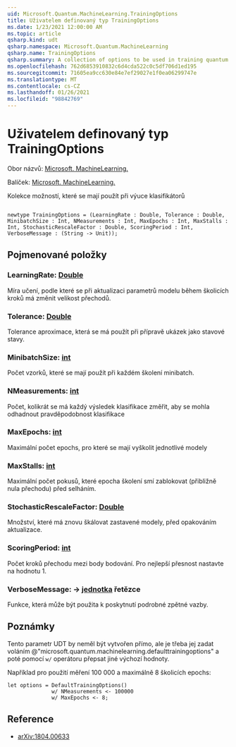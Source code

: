 ```yaml
---
uid: Microsoft.Quantum.MachineLearning.TrainingOptions
title: Uživatelem definovaný typ TrainingOptions
ms.date: 1/23/2021 12:00:00 AM
ms.topic: article
qsharp.kind: udt
qsharp.namespace: Microsoft.Quantum.MachineLearning
qsharp.name: TrainingOptions
qsharp.summary: A collection of options to be used in training quantum classifiers.
ms.openlocfilehash: 762d6853910832c6d4cda522c0c5df706d1ed195
ms.sourcegitcommit: 71605ea9cc630e84e7ef29027e1f0ea06299747e
ms.translationtype: MT
ms.contentlocale: cs-CZ
ms.lasthandoff: 01/26/2021
ms.locfileid: "98842769"
---
```

# <a name="trainingoptions-user-defined-type"></a>Uživatelem definovaný typ TrainingOptions

Obor názvů: [Microsoft. MachineLearning.](xref:Microsoft.Quantum.MachineLearning)

Balíček: [Microsoft. MachineLearning.](https://nuget.org/packages/Microsoft.Quantum.MachineLearning)


Kolekce možností, které se mají použít při výuce klasifikátorů

```qsharp

newtype TrainingOptions = (LearningRate : Double, Tolerance : Double, MinibatchSize : Int, NMeasurements : Int, MaxEpochs : Int, MaxStalls : Int, StochasticRescaleFactor : Double, ScoringPeriod : Int, VerboseMessage : (String -> Unit));
```



## <a name="named-items"></a>Pojmenované položky

### <a name="learningrate--double"></a>LearningRate: [Double](xref:microsoft.quantum.lang-ref.double)

Míra učení, podle které se při aktualizaci parametrů modelu během školicích kroků má změnit velikost přechodů.
### <a name="tolerance--double"></a>Tolerance: [Double](xref:microsoft.quantum.lang-ref.double)

Tolerance aproximace, která se má použít při přípravě ukázek jako stavové stavy.
### <a name="minibatchsize--int"></a>MinibatchSize: [int](xref:microsoft.quantum.lang-ref.int)

Počet vzorků, které se mají použít při každém školení minibatch.
### <a name="nmeasurements--int"></a>NMeasurements: [int](xref:microsoft.quantum.lang-ref.int)

Počet, kolikrát se má každý výsledek klasifikace změřit, aby se mohla odhadnout pravděpodobnost klasifikace
### <a name="maxepochs--int"></a>MaxEpochs: [int](xref:microsoft.quantum.lang-ref.int)

Maximální počet epochs, pro které se mají vyškolit jednotlivé modely
### <a name="maxstalls--int"></a>MaxStalls: [int](xref:microsoft.quantum.lang-ref.int)

Maximální počet pokusů, které epocha školení smí zablokovat (přibližně nula přechodu) před selháním.
### <a name="stochasticrescalefactor--double"></a>StochasticRescaleFactor: [Double](xref:microsoft.quantum.lang-ref.double)

Množství, které má znovu škálovat zastavené modely, před opakováním aktualizace.
### <a name="scoringperiod--int"></a>ScoringPeriod: [int](xref:microsoft.quantum.lang-ref.int)

Počet kroků přechodu mezi body bodování.
Pro nejlepší přesnost nastavte na hodnotu 1.
### <a name="verbosemessage--string---unit"></a>VerboseMessage: [](xref:microsoft.quantum.lang-ref.string) -> [jednotka](xref:microsoft.quantum.lang-ref.unit) řetězce

Funkce, která může být použita k poskytnutí podrobné zpětné vazby.

## <a name="remarks"></a>Poznámky

Tento parametr UDT by neměl být vytvořen přímo, ale je třeba jej zadat voláním @"microsoft.quantum.machinelearning.defaulttrainingoptions" a poté pomocí `w/` operátoru přepsat jiné výchozí hodnoty.

Například pro použití měření 100 000 a maximálně 8 školicích epochs:

```qsharp
let options = DefaultTrainingOptions()
              w/ NMeasurements <- 100000
              w/ MaxEpochs <- 8;
```

## <a name="references"></a>Reference

- [arXiv:1804.00633](https://arxiv.org/abs/1804.00633)